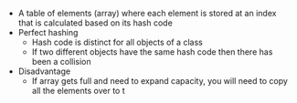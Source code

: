- A table of elements (array) where each element is stored at an index that is calculated based on its hash code
- Perfect hashing
	- Hash code is distinct for all objects of a class
	- If two different objects have the same hash code then there has been a collision
- Disadvantage
	- If array gets full and need to expand capacity, you will need to copy all the elements over to t